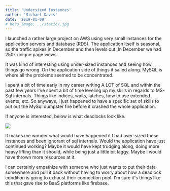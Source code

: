 ```yaml
---
title: 'Undersized Instances'
author: 'Michael Davis'
date: '2019-01-09'
# hero_image: ../static/.jpg
---
```


I launched a rather large project on AWS using very small instances for the application servers and database (RDS). The application itself is seasonal, so the traffic spikes in December and then levels out. In December we had 250k unique page views.

It was kind of interesting using under-sized instances and seeing how things go wrong. On the application side of things it sailed along. MySQL is where all the problems seemed to be concentrated.

I spent a bit of time early in my career writing A LOT of SQL and within the past few years I've spent a bit of time leveling up my skills in regards to MS-Sql internals. Things like indices, waits, latches, how to use extended events, etc. So anyways, I just happened to have a specific set of skills to put out the MySql dumpster fire before it crashed the whole application. 

If anyone is interested, below is what deadlocks look like.

![](/static/undersized/deadlocks.jpg)

It makes me wonder what would have happened if I had over-sized these instances and been ignorant of sql internals. Would the application have just continued working? Maybe it would have kept trudging along, doing more heavy lifting than it should, while being just a little bit laggy. Maybe I would have thrown more resources at it. 

I can certainly empathize with someone who just wants to put their data somewhere and pull it back without having to worry about how a deadlock condition is going to exhaust their connection pool. I'm sure it's things like this that gave rise to BaaS platforms like firebase.